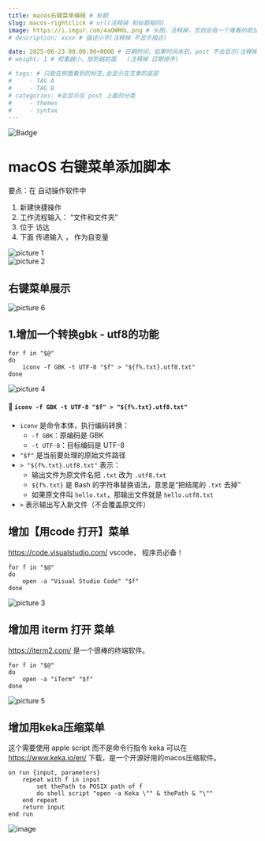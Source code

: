 ```yaml
---
title: macos右键菜单编辑 # 标题
slug: macos-rightclick # url(注释掉 和标题相同)
image: https://i.imgur.com/4aOWR6L.png # 头图，注释掉，否则会有一个难看的呃加载不出来的图片
# description: xxxx # 描述小字(注释掉 不显示描述)

date: 2025-06-23 00:00:00+0000 # 日期时间，如果时间未到，post 不会显示(注释掉 不显示日期)
# weight: 1 # 权重越小，放到越前面   (注释掉 日期排序)

# tags: # 只能在侧面看到的标签,会显示在文章的底部
#     - TAG A
#     - TAG B
# categories: #会显示在 post 上面的分类
#     - themes
#     - syntax
---
```


![Badge](https://hitscounter.dev/api/hit?url=https%3A%2F%2Fb.kill9pid.top%2Fp%2Fmacos-rightclick&label=&icon=check-all&color=%23198754)

# macOS 右键菜单添加脚本
要点：在 自动操作软件中
1. 新建快捷操作
2. 工作流程输入： “文件和文件夹”
3. 位于 访达
4. 下面 传递输入 ， 作为自变量

![picture 1](https://i.imgur.com/4aOWR6L.png)  
![picture 2](https://i.imgur.com/6bJGQ6o.png)  

## 右键菜单展示
![picture 6](https://i.imgur.com/WKP6g27.png)  



## 1.增加一个转换gbk - utf8的功能

```
for f in "$@"
do
    iconv -f GBK -t UTF-8 "$f" > "${f%.txt}.utf8.txt"
done
```

![picture 4](https://i.imgur.com/S6YXESt.png)  


#### 🔸 `iconv -f GBK -t UTF-8 "$f" > "${f%.txt}.utf8.txt"`

- `iconv` 是命令本体，执行编码转换：
    - `-f GBK`：原编码是 GBK
    - `-t UTF-8`：目标编码是 UTF-8
- `"$f"` 是当前要处理的原始文件路径
- `> "${f%.txt}.utf8.txt"` 表示：
    - 输出文件为原文件名把 `.txt` 改为 `.utf8.txt`
    - `${f%.txt}` 是 Bash 的字符串替换语法，意思是“把结尾的 `.txt` 去掉”
    - 如果原文件叫 `hello.txt`，那输出文件就是 `hello.utf8.txt`
- `>` 表示输出写入新文件（不会覆盖原文件）

## 增加【用code 打开】菜单

https://code.visualstudio.com/ vscode， 程序员必备！

```
for f in "$@"
do
    open -a "Visual Studio Code" "$f"
done
```
![picture 3](https://i.imgur.com/KxO3Wsp.png)  


## 增加用 iterm 打开 菜单
https://iterm2.com/ 是一个很棒的终端软件。

```
for f in "$@"
do
    open -a "iTerm" "$f"
done
``` 
![picture 5](https://i.imgur.com/NNykhMO.png)  


## 增加用keka压缩菜单

这个需要使用 apple script 而不是命令行指令
keka 可以在 https://www.keka.io/en/ 下载，是一个开源好用的macos压缩软件。

```
on run {input, parameters}
    repeat with f in input
        set thePath to POSIX path of f
        do shell script "open -a Keka \"" & thePath & "\""
    end repeat
    return input
end run
```
![image](https://github.com/user-attachments/assets/e68f1cad-8a59-42bd-b8bd-03c693359d52)


